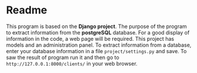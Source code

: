 # Readme

This program is based on the **Django project**. The purpose of the program to extract information from the **postgreSQL** database. For a good display of information in the code, a web page will be required. This project has models and an administration panel. To extract information from a database, enter your database information in a file `project/settings.py` and save. To saw the result of program run it and then go to `http://127.0.0.1:8000/clients/` in your web browser.
